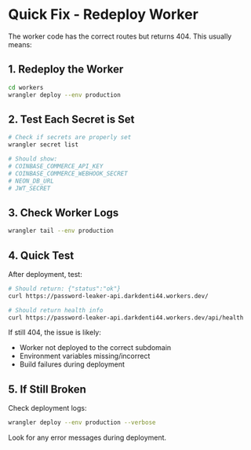 # Quick Fix - Redeploy Worker

The worker code has the correct routes but returns 404. This usually means:

## 1. Redeploy the Worker

```bash
cd workers
wrangler deploy --env production
```

## 2. Test Each Secret is Set

```bash
# Check if secrets are properly set
wrangler secret list

# Should show:
# COINBASE_COMMERCE_API_KEY
# COINBASE_COMMERCE_WEBHOOK_SECRET  
# NEON_DB_URL
# JWT_SECRET
```

## 3. Check Worker Logs

```bash
wrangler tail --env production
```

## 4. Quick Test

After deployment, test:

```bash
# Should return: {"status":"ok"}
curl https://password-leaker-api.darkdenti44.workers.dev/

# Should return health info
curl https://password-leaker-api.darkdenti44.workers.dev/api/health
```

If still 404, the issue is likely:
- Worker not deployed to the correct subdomain
- Environment variables missing/incorrect
- Build failures during deployment

## 5. If Still Broken

Check deployment logs:
```bash
wrangler deploy --env production --verbose
```

Look for any error messages during deployment.
